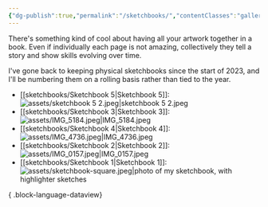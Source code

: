 ```yaml
---
{"dg-publish":true,"permalink":"/sketchbooks/","contentClasses":"gallery","noteIcon":"","created":"2023-11-06"}
---
```


There's something kind of cool about having all your artwork together in a book. Even if individually each page is not amazing, collectively they tell a story and show skills evolving over time.

I've gone back to keeping physical sketchbooks since the start of 2023, and I'll be numbering them on a rolling basis rather than tied to the year.
- [[sketchbooks/Sketchbook 5\|Sketchbook 5]]: ![assets/sketchbook 5 2.jpeg|sketchbook 5 2.jpeg](/img/user/assets/sketchbook%205%202.jpeg)
- [[sketchbooks/Sketchbook 3\|Sketchbook 3]]: ![assets/IMG_5184.jpeg|IMG_5184.jpeg](/img/user/assets/IMG_5184.jpeg)
- [[sketchbooks/Sketchbook 4\|Sketchbook 4]]: ![assets/IMG_4736.jpeg|IMG_4736.jpeg](/img/user/assets/IMG_4736.jpeg)
- [[sketchbooks/Sketchbook 2\|Sketchbook 2]]: ![assets/IMG_0157.jpeg|IMG_0157.jpeg](/img/user/assets/IMG_0157.jpeg)
- [[sketchbooks/Sketchbook 1\|Sketchbook 1]]: ![assets/sketchbook-square.jpeg|photo of my sketchbook, with highlighter sketches](/img/user/assets/sketchbook-square.jpeg)

{ .block-language-dataview}

